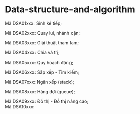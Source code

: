 # Data-structure-and-algorithm
Mã DSA01xxx: Sinh kế tiếp;  

Mã DSA02xxx: Quay lui, nhánh cận; 

Mã DSA03xxx: Giải thuật tham lam; 

Mã DSA04xxx: Chia và trị; 	

Mã DSA05xxx: Quy hoạch động; 

Mã DSA06xxx: Sắp xếp - Tìm kiếm;  

Mã DSA07xxx: Ngăn xếp (stack);  

Mã DSA08xxx: Hàng đợi (queue);  

Mã DSA09xxx: Đồ thị - Đồ thị nâng cao;  
Mã DSA10xxx:
